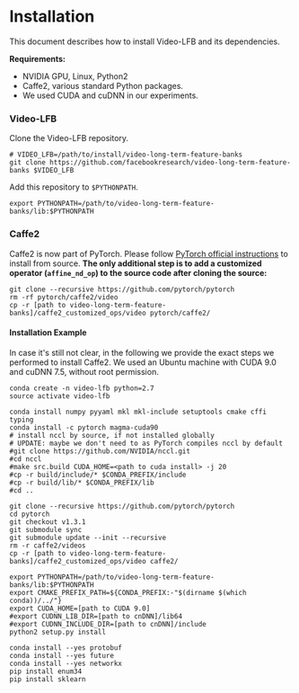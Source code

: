 # Installation

This document describes how to install Video-LFB and its dependencies.

**Requirements:**

- NVIDIA GPU, Linux, Python2
- Caffe2, various standard Python packages.
- We used CUDA and cuDNN in our experiments.

### Video-LFB
Clone the Video-LFB repository.
```
# VIDEO_LFB=/path/to/install/video-long-term-feature-banks
git clone https://github.com/facebookresearch/video-long-term-feature-banks $VIDEO_LFB
```

Add this repository to `$PYTHONPATH`.
```Shell
export PYTHONPATH=/path/to/video-long-term-feature-banks/lib:$PYTHONPATH
```

### Caffe2
Caffe2 is now part of PyTorch.
Please follow [PyTorch official instructions](https://github.com/pytorch/pytorch#from-source) to install from source.
**The only additional step is to add a customized operator (`affine_nd_op`) to the source code after cloning the source:**
```Shell
git clone --recursive https://github.com/pytorch/pytorch
rm -rf pytorch/caffe2/video
cp -r [path to video-long-term-feature-banks]/caffe2_customized_ops/video pytorch/caffe2/
```

#### Installation Example

In case it's still not clear,
in the following we provide the exact steps we performed to install Caffe2.
We used an Ubuntu machine with CUDA 9.0 and cuDNN 7.5,
without root permission.

```Shell
conda create -n video-lfb python=2.7
source activate video-lfb

conda install numpy pyyaml mkl mkl-include setuptools cmake cffi typing
conda install -c pytorch magma-cuda90
# install nccl by source, if not installed globally
# UPDATE: maybe we don't need to as PyTorch compiles nccl by default
#git clone https://github.com/NVIDIA/nccl.git
#cd nccl
#make src.build CUDA_HOME=<path to cuda install> -j 20
#cp -r build/include/* $CONDA_PREFIX/include
#cp -r build/lib/* $CONDA_PREFIX/lib
#cd ..

git clone --recursive https://github.com/pytorch/pytorch
cd pytorch
git checkout v1.3.1
git submodule sync
git submodule update --init --recursive
rm -r caffe2/videos
cp -r [path to video-long-term-feature-banks]/caffe2_customized_ops/video caffe2/

export PYTHONPATH=/path/to/video-long-term-feature-banks/lib:$PYTHONPATH
export CMAKE_PREFIX_PATH=${CONDA_PREFIX:-"$(dirname $(which conda))/../"}
export CUDA_HOME=[path to CUDA 9.0]
#export CUDNN_LIB_DIR=[path to cnDNN]/lib64
#export CUDNN_INCLUDE_DIR=[path to cnDNN]/include
python2 setup.py install

conda install --yes protobuf
conda install --yes future
conda install --yes networkx
pip install enum34
pip install sklearn
```
